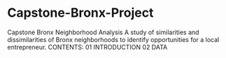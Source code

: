 # Capstone-Bronx-Project
Capstone Bronx Neighborhood Analysis
A study of similarities and dissimilarities of Bronx neighborhoods to identify opportunities for a local entrepreneur.
CONTENTS:
01 INTRODUCTION
02 DATA
